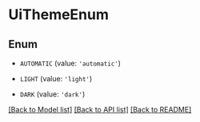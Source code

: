 # UiThemeEnum


## Enum

* `AUTOMATIC` (value: `'automatic'`)

* `LIGHT` (value: `'light'`)

* `DARK` (value: `'dark'`)

[[Back to Model list]](../README.md#documentation-for-models) [[Back to API list]](../README.md#documentation-for-api-endpoints) [[Back to README]](../README.md)


